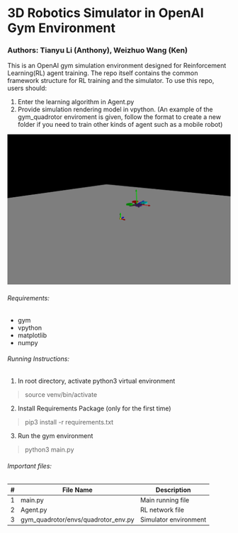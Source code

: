 # 3D Robotics Simulator in OpenAI Gym Environment

### Authors: Tianyu Li (Anthony), Weizhuo Wang (Ken)

This is an OpenAI gym simulation environment designed for Reinforcement Learning(RL) agent training. The repo itself contains the common framework structure for RL training and the simulator. To use this repo, users should:
1. Enter the learning algorithm in Agent.py
2. Provide simulation rendering model in vpython. (An example of the gym_quadrotor enviroment is given, follow the format to create a new folder if you need to train other kinds of agent such as a mobile robot)

![Screenshot](sss.png)

###### Requirements:
- gym
- vpython
- matplotlib
- numpy

###### Running Instructions:

1. In root directory, activate python3 virtual environment
> source venv/bin/activate

2. Install Requirements Package (only for the first time)
> pip3 install -r requirements.txt

3. Run the gym environment
> python3 main.py



###### Important files:

|#| File Name          | Description     |
|-| ------------- |-------------|
|1| main.py    | Main running file |
|2| Agent.py    | RL network file |
|3| gym_quadrotor/envs/quadrotor_env.py | Simulator environment |
